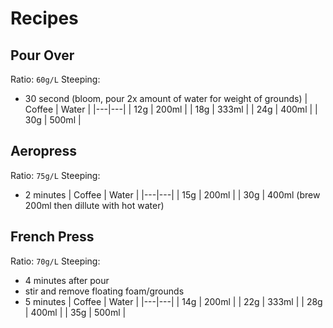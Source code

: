 # Recipes
## Pour Over
Ratio: `60g/L`
Steeping:
- 30 second (bloom, pour 2x amount of water for weight of grounds)
| Coffee | Water |
|---|---|
| 12g | 200ml |
| 18g | 333ml |
| 24g | 400ml |
| 30g | 500ml |

## Aeropress
Ratio: `75g/L`
Steeping: 
- 2 minutes
| Coffee | Water |
|---|---|
| 15g | 200ml |
| 30g | 400ml (brew 200ml then dillute with hot water)

## French Press
Ratio: `70g/L`
Steeping:
- 4 minutes after pour
- stir and remove floating foam/grounds
- 5 minutes
| Coffee | Water |
|---|---|
| 14g | 200ml |
| 22g | 333ml |
| 28g | 400ml |
| 35g | 500ml |
